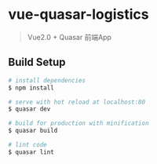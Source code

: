 # vue-quasar-logistics

> Vue2.0 + Quasar 前端App

## Build Setup

``` bash
# install dependencies
$ npm install

# serve with hot reload at localhost:80
$ quasar dev

# build for production with minification
$ quasar build

# lint code
$ quasar lint
```

